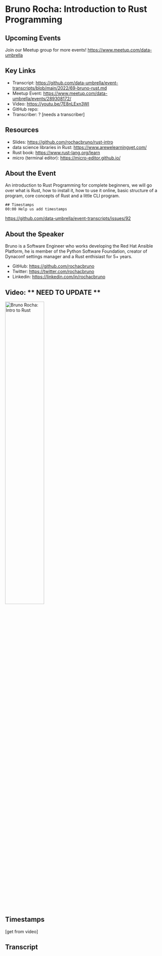 # Bruno Rocha:  Introduction to Rust Programming

## Upcoming Events
Join our Meetup group for more events!
https://www.meetup.com/data-umbrella

## Key Links
- Transcript: https://github.com/data-umbrella/event-transcripts/blob/main/2022/69-bruno-rust.md 
- Meetup Event: https://www.meetup.com/data-umbrella/events/289308172/
- Video: https://youtu.be/7E8nLExn3WI
- GitHub repo:  
- Transcriber:  ? [needs a transcriber]

## Resources
- Slides: https://github.com/rochacbruno/rust-intro
- data science libraries in Rust:  https://www.arewelearningyet.com/
- Rust book:  https://www.rust-lang.org/learn
- micro (terminal editor): https://micro-editor.github.io/



## About the Event
An introduction to Rust Programming for complete beginners, we will go over what is Rust, how to install it, how to use it online, basic structure of a program, core concepts of Rust and a little CLI program.

```
## Timestamps
00:00 Help us add timestamps
```
https://github.com/data-umbrella/event-transcripts/issues/92


## About the Speaker
Bruno is a Software Engineer who works developing the Red Hat Ansible Platform, he is member of the Python Software Foundation, creator of Dynaconf settings manager and a Rust enthisiast for 5+ years.

- GitHub: https://github.com/rochacbruno
- Twitter: https://twitter.com/rochacbruno
- Linkedin: https://linkedin.com/in/rochacbruno

## Video:  ** NEED TO UPDATE **
<a href="http://www.youtube.com/watch?feature=player_embedded&v=7E8nLExn3WI" target="_blank"><img src="http://img.youtube.com/vi/7E8nLExn3WI/0.jpg"
alt="Bruno Rocha: Intro to Rust" width="50%" /></a>

## Timestamps
[get from video]

## Transcript
